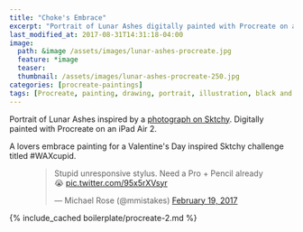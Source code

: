 ```yaml
---
title: "Choke's Embrace"
excerpt: "Portrait of Lunar Ashes digitally painted with Procreate on an iPad."
last_modified_at: 2017-08-31T14:31:18-04:00
image: 
  path: &image /assets/images/lunar-ashes-procreate.jpg
  feature: *image
  teaser:
  thumbnail: /assets/images/lunar-ashes-procreate-250.jpg
categories: [procreate-paintings]
tags: [Procreate, painting, drawing, portrait, illustration, black and white, time lapse]
---
```


Portrait of Lunar Ashes inspired by a [photograph on Sktchy](​http://sktchy.com/pSkSa ). Digitally painted with Procreate on an iPad Air 2.

A lovers embrace painting for a Valentine's Day inspired Sktchy challenge titled #WAXcupid.

<figure>
  <blockquote class="twitter-tweet" data-lang="en"><p lang="en" dir="ltr">Stupid unresponsive stylus. Need a Pro + Pencil already 😭 <a href="https://t.co/95x5rXVsyr">pic.twitter.com/95x5rXVsyr</a></p>&mdash; Michael Rose (@mmistakes) <a href="https://twitter.com/mmistakes/status/833362456743440384">February 19, 2017</a></blockquote>
  <script async src="//platform.twitter.com/widgets.js" charset="utf-8"></script>
</figure>

{% include_cached boilerplate/procreate-2.md %}
